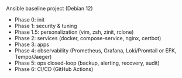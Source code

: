 Ansible baseline project (Debian 12)
- Phase 0: init
- Phase 1: security & tuning
- Phase 1.5: personalization (vim, zsh, zinit, rclone)
- Phase 2: services (docker, compose-service, nginx, certbot)
- Phase 3: apps
- Phase 4: observability (Prometheus, Grafana, Loki/Promtail or EFK, Tempo/Jaeger)
- Phase 5: ops closed-loop (backup, alerting, recovery, audit)
- Phase 6: CI/CD (GitHub Actions)
